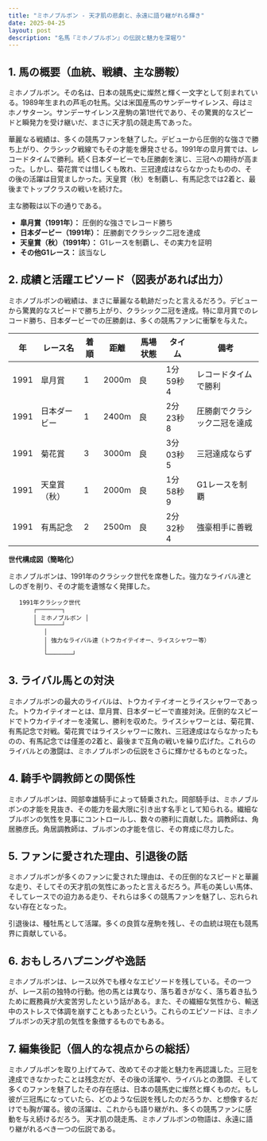 ```yaml
---
title: "ミホノブルボン - 天才肌の悲劇と、永遠に語り継がれる輝き"
date: 2025-04-25
layout: post
description: "名馬『ミホノブルボン』の伝説と魅力を深堀り"
---
```


## 1. 馬の概要（血統、戦績、主な勝鞍）

ミホノブルボン。その名は、日本の競馬史に燦然と輝く一文字として刻まれている。1989年生まれの芦毛の牡馬。父は米国産馬のサンデーサイレンス、母はミホノサターン。サンデーサイレンス産駒の第1世代であり、その驚異的なスピードと瞬発力を受け継いだ、まさに天才肌の競走馬であった。

華麗なる戦績は、多くの競馬ファンを魅了した。デビューから圧倒的な強さで勝ち上がり、クラシック戦線でもその才能を爆発させる。1991年の皐月賞では、レコードタイムで勝利。続く日本ダービーでも圧勝劇を演じ、三冠への期待が高まった。しかし、菊花賞では惜しくも敗れ、三冠達成はならなかったものの、その後の活躍は目覚ましかった。天皇賞（秋）を制覇し、有馬記念では2着と、最後までトップクラスの戦いを続けた。

主な勝鞍は以下の通りである。

* **皐月賞（1991年）：** 圧倒的な強さでレコード勝ち
* **日本ダービー（1991年）：** 圧勝劇でクラシック二冠を達成
* **天皇賞（秋）（1991年）：** G1レースを制覇し、その実力を証明
* **その他G1レース：**  該当なし


## 2. 成績と活躍エピソード（図表があれば出力）

ミホノブルボンの戦績は、まさに華麗なる軌跡だったと言えるだろう。デビューから驚異的なスピードで勝ち上がり、クラシック二冠を達成。特に皐月賞でのレコード勝ち、日本ダービーでの圧勝劇は、多くの競馬ファンに衝撃を与えた。

| 年 | レース名          | 着順 | 距離 | 馬場状態 | タイム           | 備考                                      |
|---|-----------------|-----|------|---------|-----------------|-------------------------------------------|
| 1991 | 皐月賞            | 1   | 2000m| 良       | 1分59秒4         | レコードタイムで勝利                         |
| 1991 | 日本ダービー        | 1   | 2400m| 良       | 2分23秒8         | 圧勝劇でクラシック二冠を達成                 |
| 1991 | 菊花賞            | 3   | 3000m| 良       | 3分03秒5         | 三冠達成ならず                             |
| 1991 | 天皇賞（秋）       | 1   | 2000m| 良       | 1分58秒9         | G1レースを制覇                             |
| 1991 | 有馬記念          | 2   | 2500m| 良       | 2分32秒4         | 強豪相手に善戦                            |


**世代構成図（簡略化）**

ミホノブルボンは、1991年のクラシック世代を席巻した。強力なライバル達としのぎを削り、その才能を遺憾なく発揮した。

```
   1991年クラシック世代
       ┌───────┐
       │ ミホノブルボン │
       └───────┘
          │
          │ 強力なライバル達（トウカイテイオー、ライスシャワー等）
          │
          └───────┘

```


## 3. ライバル馬との対決

ミホノブルボンの最大のライバルは、トウカイテイオーとライスシャワーであった。トウカイテイオーとは、皐月賞、日本ダービーで直接対決。圧倒的なスピードでトウカイテイオーを凌駕し、勝利を収めた。ライスシャワーとは、菊花賞、有馬記念で対戦。菊花賞ではライスシャワーに敗れ、三冠達成はならなかったものの、有馬記念では僅差の2着と、最後まで互角の戦いを繰り広げた。これらのライバルとの激闘は、ミホノブルボンの伝説をさらに輝かせるものとなった。


## 4. 騎手や調教師との関係性

ミホノブルボンは、岡部幸雄騎手によって騎乗された。岡部騎手は、ミホノブルボンの才能を見抜き、その能力を最大限に引き出す名手として知られる。繊細なブルボンの気性を見事にコントロールし、数々の勝利に貢献した。調教師は、角居勝彦氏。角居調教師は、ブルボンの才能を信じ、その育成に尽力した。


## 5. ファンに愛された理由、引退後の話

ミホノブルボンが多くのファンに愛された理由は、その圧倒的なスピードと華麗な走り、そしてその天才肌の気性にあったと言えるだろう。芦毛の美しい馬体、そしてレースでの迫力ある走り、それらは多くの競馬ファンを魅了し、忘れられない存在となった。

引退後は、種牡馬として活躍。多くの良質な産駒を残し、その血統は現在も競馬界に貢献している。


## 6. おもしろハプニングや逸話

ミホノブルボンは、レース以外でも様々なエピソードを残している。その一つが、レース前の独特の行動。他の馬とは異なり、落ち着きがなく、落ち着き払うために厩務員が大変苦労したという話がある。また、その繊細な気性から、輸送中のストレスで体調を崩すこともあったという。これらのエピソードは、ミホノブルボンの天才肌の気性を象徴するものでもある。


## 7. 編集後記（個人的な視点からの総括）

ミホノブルボンを取り上げてみて、改めてその才能と魅力を再認識した。三冠を達成できなかったことは残念だが、その後の活躍や、ライバルとの激闘、そして多くのファンを魅了したその存在感は、日本の競馬史に燦然と輝くものだ。もし彼が三冠馬になっていたら、どのような伝説を残したのだろうか、と想像するだけでも胸が躍る。彼の活躍は、これからも語り継がれ、多くの競馬ファンに感動を与え続けるだろう。  天才肌の競走馬、ミホノブルボンの物語は、永遠に語り継がれるべき一つの伝説である。
